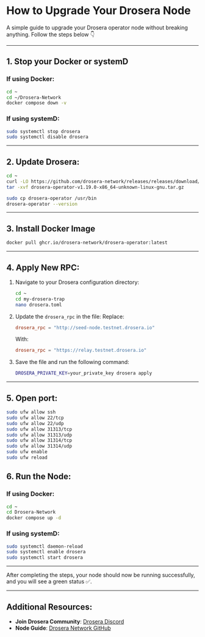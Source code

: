 # How to Upgrade Your Drosera Node

A simple guide to upgrade your Drosera operator node without breaking anything. Follow the steps below 👇

---

## 1. Stop your Docker or systemD

### If using Docker:
```bash
cd ~
cd ~/Drosera-Network
docker compose down -v
```

### If using systemD:
```bash
sudo systemctl stop drosera
sudo systemctl disable drosera
```

---

## 2. Update Drosera:
```bash
cd ~
curl -LO https://github.com/drosera-network/releases/releases/download/v1.19.0/drosera-operator-v1.19.0-x86_64-unknown-linux-gnu.tar.gz
tar -xvf drosera-operator-v1.19.0-x86_64-unknown-linux-gnu.tar.gz

sudo cp drosera-operator /usr/bin
drosera-operator --version
```

---

## 3. Install Docker Image
```bash
docker pull ghcr.io/drosera-network/drosera-operator:latest
```

---

## 4. Apply New RPC:

1. Navigate to your Drosera configuration directory:
    ```bash
    cd ~
    cd my-drosera-trap
    nano drosera.toml
    ```

2. Update the `drosera_rpc` in the file:
    Replace:
    ```toml
    drosera_rpc = "http://seed-node.testnet.drosera.io"
    ```
    With:
    ```toml
    drosera_rpc = "https://relay.testnet.drosera.io"
    ```

3. Save the file and run the following command:
    ```bash
    DROSERA_PRIVATE_KEY=your_private_key drosera apply
    ```

---

## 5. Open port:
```bash
sudo ufw allow ssh
sudo ufw allow 22/tcp
sudo ufw allow 22/udp
sudo ufw allow 31313/tcp
sudo ufw allow 31313/udp
sudo ufw allow 31314/tcp
sudo ufw allow 31314/udp
sudo ufw enable
sudo ufw reload
```

## 6. Run the Node:

### If using Docker:
```bash
cd ~
cd Drosera-Network
docker compose up -d
```

### If using systemD:
```bash
sudo systemctl daemon-reload
sudo systemctl enable drosera
sudo systemctl start drosera
```

---

After completing the steps, your node should now be running successfully, and you will see a green status ✅.

---

## Additional Resources:

- **Join Drosera Community**: [Drosera Discord](https://discord.gg/drosera)
- **Node Guide**: [Drosera Network GitHub](https://github.com/HeavenOG/Drosera-Network)
